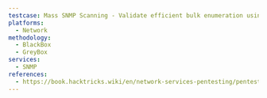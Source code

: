 ```yaml
---
testcase: Mass SNMP Scanning - Validate efficient bulk enumeration using tools like braa for scanning multiple hosts and collecting SNMP data in parallel
platforms: 
  - Network
methodology: 
  - BlackBox
  - GreyBox
services:
  - SNMP
references:
  - https://book.hacktricks.wiki/en/network-services-pentesting/pentesting-snmp/index.html
---
```

